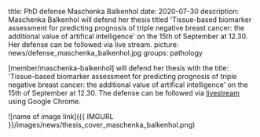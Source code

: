 title: PhD defense Maschenka Balkenhol
date: 2020-07-30
description: Maschenka Balkenhol will defend her thesis titled 'Tissue-based biomarker assessment for predicting prognosis of triple negative breast cancer: the additional value of artifical intelligence' on the 15th of September at 12.30. Her defense can be followed via live stream.
picture: news/defense_maschenka_balkenhol.jpg
groups: pathology

[member/maschenka-balkenhol] will defend her thesis with the title: 'Tissue-based biomarker assessment for predicting prognosis of triple negative breast cancer: the additional value of artifical intelligence' on the 15th of September at 12.30. The defense can be followed via <a href="www.ru.nl/aula/livestream">livestream</a> using Google Chrome.

![name of image link]({{ IMGURL }}/images/news/thesis_cover_maschenka_balkenhol.png)
